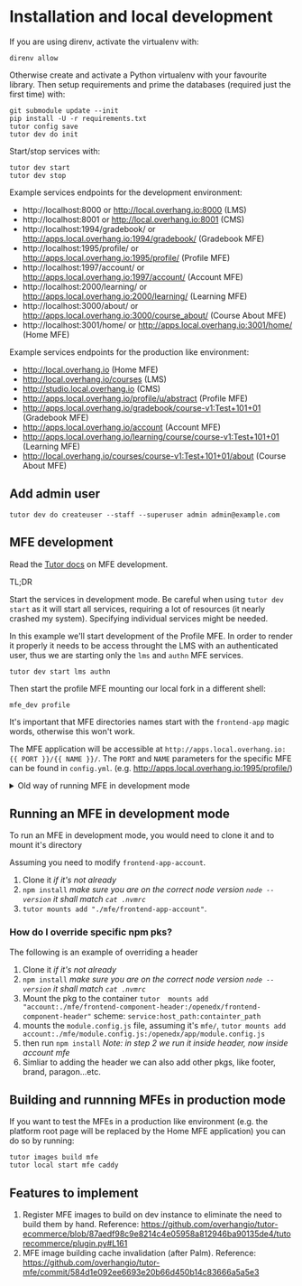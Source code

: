 # Installation and local development

If you are using direnv, activate the virtualenv with:

    direnv allow

Otherwise create and activate a Python virtualenv with your favourite library.
Then setup requirements and prime the databases (required just the first time)  with:

```
git submodule update --init
pip install -U -r requirements.txt
tutor config save
tutor dev do init
```

Start/stop services with:

```
tutor dev start
tutor dev stop
```

Example services endpoints for the development environment:

* http://localhost:8000 or http://local.overhang.io:8000 (LMS)
* http://localhost:8001 or http://local.overhang.io:8001 (CMS)
* http://localhost:1994/gradebook/ or http://apps.local.overhang.io:1994/gradebook/ (Gradebook MFE)
* http://localhost:1995/profile/ or http://apps.local.overhang.io:1995/profile/ (Profile MFE)
* http://localhost:1997/account/ or http://apps.local.overhang.io:1997/account/ (Account MFE)
* http://localhost:2000/learning/ or http://apps.local.overhang.io:2000/learning/ (Learning MFE)
* http://localhost:3000/about/ or http://apps.local.overhang.io:3000/course_about/ (Course About MFE)
* http://localhost:3001/home/ or http://apps.local.overhang.io:3001/home/ (Home MFE)

Example services endpoints for the production like environment:

* http://local.overhang.io (Home MFE)
* http://local.overhang.io/courses (LMS)
* http://studio.local.overhang.io (CMS)
* http://apps.local.overhang.io/profile/u/abstract (Profile MFE)
* http://apps.local.overhang.io/gradebook/course-v1:Test+101+01 (Gradebook MFE)
* http://apps.local.overhang.io/account (Account MFE)
* http://apps.local.overhang.io/learning/course/course-v1:Test+101+01 (Learning MFE)
* http://local.overhang.io/courses/course-v1:Test+101+01/about (Course About MFE)

## Add admin user

```
tutor dev do createuser --staff --superuser admin admin@example.com
```

## MFE development

Read the [Tutor docs](https://github.com/overhangio/tutor-mfe#mfe-development) on MFE development.

TL;DR

Start the services in development mode. Be careful when using `tutor dev start` as it will start all services, requiring a lot of resources (it nearly crashed my system). Specifying individual services might be needed.

In this example we'll start development of the Profile MFE. In order to render it properly it needs to be access throught the LMS with an authenticated user, thus we are starting only the `lms` and `authn` MFE services.

```
tutor dev start lms authn
```

Then start the profile MFE mounting our local fork in a different shell:

```
mfe_dev profile
```

It's important that MFE directories names start with the `frontend-app` magic words, otherwise this won't work.

The MFE application will be accessible at `http://apps.local.overhang.io:{{ PORT }}/{{ NAME }}/`. The `PORT` and `NAME` parameters for the specific MFE can be found in `config.yml`.
(e.g. http://apps.local.overhang.io:1995/profile/)

<details>
  <summary>Old way of running MFE in development mode</summary>

## Building customized MFEs dev images

In order to build dev images of custom MFE run:

    tutor images build mfe -d "-t=docker.io/overhangio/openedx-{{name}}-dev:15.0.5" --target {{name}}-dev

## Building and runnning the Home MFE in development mode

Build the dev image:

    tutor images build mfe -d "-t=docker.io/overhangio/openedx-home-dev:15.0.5" --target home-dev

Then you should be able to run:

    mfe_dev home

And browse the MFE at http://apps.local.overhang.io:3001/home/

</details>

## Running an MFE in development mode

To run an MFE in development mode, you would need to clone it and to mount it's directory

 Assuming you need to modify `frontend-app-account`.

1. Clone it _if it's not already_ 
2. `npm install` _make sure you are on the correct node version `node --version` it shall match `cat .nvmrc`_
3. `tutor mounts add "./mfe/frontend-app-account"`. 

### How do I override specific npm pks?

The following is an example of overriding a header

1. Clone it _if it's not already_
2. `npm install` _make sure you are on the correct node version `node --version` it shall match `cat .nvmrc`_
3. Mount the pkg to the container `tutor  mounts add "account:./mfe/frontend-component-header:/openedx/frontend-component-header"` scheme: `service:host_path:containter_path`
3. mounts the `module.config.js` file, assuming it's `mfe/`, `tutor mounts add account:./mfe/module.config.js:/openedx/app/module.config.js`
5. then run `npm install` _Note: in step 2 we run it inside header, now inside account mfe_
6. Simliar to adding the header we can also add other pkgs, like footer, brand, paragon...etc.

## Building and runnning MFEs in production mode

If you want to test the MFEs in a production like environment (e.g. the platform root page will be replaced by the Home MFE application) you can do so by running:

    tutor images build mfe
    tutor local start mfe caddy

## Features to implement

1. Register MFE images to build on dev instance to eliminate the need to build them by hand. Reference: https://github.com/overhangio/tutor-ecommerce/blob/87aedf98c9e8214c4e05958a812946ba90135de4/tutorecommerce/plugin.py#L161
2. MFE image building cache invalidation (after Palm). Reference: https://github.com/overhangio/tutor-mfe/commit/584d1e092ee6693e20b66d450b14c83666a5a5e3

